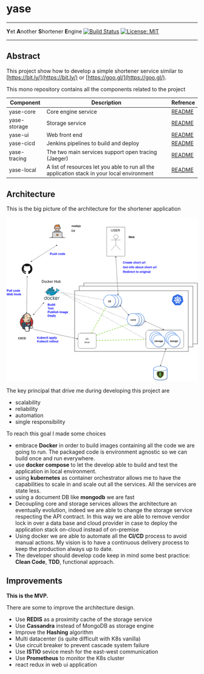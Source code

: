 # yase
---
**Y**et **A**nother **S**hortener **E**ngine        [![Build Status](https://travis-ci.org/FrancoMelandri/yase.svg?branch=master)](https://travis-ci.org/FrancoMelandri/yase) [![License: MIT](https://img.shields.io/badge/License-MIT-yellow.svg)](https://opensource.org/licenses/MIT)

---

## Abstract

This project show how to develop a simple shortener service similar to [https://bit.ly/](https://bit.ly/) or [https://goo.gl/](https://goo.gl/).

This mono repository contains all the components related to the project

| Component    | Description                                                  | Refrence                         |
| ------------ | ------------------------------------------------------------ | -------------------------------- |
| yase-core    | Core engine service                                          | [README](./docs/yase-core.md)    |
| yase-storage | Storage service                                              | [README](./docs/yase-storage.md) |
| yase-ui      | Web front end                                                | [README](./docs/yase-ui.md)      |
| yase-cicd    | Jenkins pipelines to build and deploy                        | [README](./docs/yase-cicd.md)    |
| yase-tracing | The two main services support open tracing (Jaeger)          | [README](./docs/yase-jaeger.md)  |
| yase-local   | A list of resources let you able to run all the application stack in your local environment | [README](./docs/yase-local.md)   |



## Architecture

This is the big picture of the architecture for the shortener application

![architecture](docs/architecture.png)



The key principal that drive me during developing this project are

- scalability
- reliability
- automation
- single responsibility



To reach this goal I made some choices

- embrace **Docker** in order to build images containing all the code we are going to run. The packaged code is environment agnostic so we can build once and run everywhere.
- use **docker compose** to let the develop able to build and test the application in local environment.
- using **kubernetes** as container orchestrator allows me to have the capabilities to scale in and scale out all the services. All the services are state less.
- using a document DB like **mongodb** we are fast
- Decoupling core and storage services allows the architecture an eventually evolution, indeed we are able to change the storage service respecting the API contract. In this way we are able to remove vendor lock in over a data base and cloud provider in case to deploy the application stack on-cloud instead of on-premise
- Using docker we are able to automate all the **CI/CD** process to avoid manual actions. My vision is to have a continuous delivery process to keep the production always up to date.
- The developer should develop code keep in mind some best practice: **Clean Code**, **TDD**, functional approach.





## Improvements

**This is the MVP.**

There are some  to improve the architecture design.

- Use **REDIS** as a proximity cache of the storage service
- Use **Cassandra** instead of MongoDB as storage engine
- Improve the **Hashing** algorithm
- Multi datacenter (is quite difficult with K8s vanilla)
- Use circuit breaker to prevent cascade system failure
- Use **ISTIO** sevice mesh for the east-west communication
- Use **Prometheus** to monitor the K8s cluster
- react redux in web ui application

